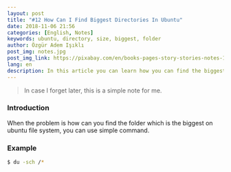 ```yaml
---
layout: post
title: "#12 How Can I Find Biggest Directories In Ubuntu"
date: 2018-11-06 21:56
categories: [English, Notes]
keywords: ubuntu, directory, size, biggest, folder
author: Özgür Adem Işıklı
post_img: notes.jpg
post_img_link: https://pixabay.com/en/books-pages-story-stories-notes-1245690
lang: en
description: In this article you can learn how you can find the biggest directories in Ubuntu.
---
```


> In case I forget later, this is a simple note for me.

### Introduction

When the problem is how can you find the folder which is the biggest on ubuntu file system, you can use simple command.

### Example

```bash
$ du -sch /*
```
